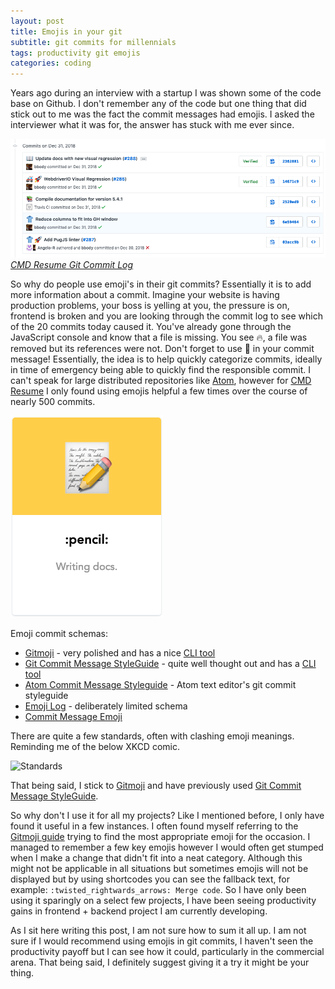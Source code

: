 ```yaml
---
layout: post
title: Emojis in your git
subtitle: git commits for millennials
tags: productivity git emojis
categories: coding
---
```


Years ago during an interview with a startup I was shown some of the code base on Github. I don't remember any of the code but one thing that did stick out to me was the fact the commit messages had emojis. I asked the interviewer what it was for, the answer has stuck with me ever since.

![CMD Resume](https://raw.githubusercontent.com/bbody/bbody.github.io/master/_posts/images/2019-11-01-emojis-in-your-git/git-commits.png)
*[CMD Resume Git Commit Log](https://github.com/bbody/CMD-Resume/commits/master)*

So why do people use emoji's in their git commits? Essentially it is to add more information about a commit. Imagine your website is having production problems, your boss is yelling at you, the pressure is on, frontend is broken and you are looking through the commit log to see which of the 20 commits today caused it. You've already gone through the JavaScript console and know that a file is missing. You see 🔥, a file was removed but its references were not. Don't forget to use 🐛 in your commit message! Essentially, the idea is to help quickly categorize commits, ideally in time of emergency being able to quickly find the responsible commit. I can't speak for large distributed repositories like [Atom](https://github.com/atom/atom), however for [CMD Resume](https://github.com/bbody/CMD-Resume) I only found using emojis helpful a few times over the course of nearly 500 commits.

![Gitmoji Card](https://raw.githubusercontent.com/bbody/bbody.github.io/master/_posts/images/2019-11-01-emojis-in-your-git/gitmoji-card.png)

Emoji commit schemas:
- [Gitmoji](https://gitmoji.carloscuesta.me/) - very polished and has a nice [CLI tool](https://github.com/carloscuesta/gitmoji-cli)
- [Git Commit Message StyleGuide](https://slashsbin.com/styleguide-git-commit-message/) - quite well thought out and has a [CLI tool](https://github.com/jakeasmith/commit)
- [Atom Commit Message Styleguide](https://github.com/atom/atom/blob/master/CONTRIBUTING.md#git-commit-messages) - Atom text editor's git commit styleguide
- [Emoji Log](https://ahmadawais.com/emoji-log/) - deliberately limited schema
- [Commit Message Emoji](https://github.com/dannyfritz/commit-message-emoji)

There are quite a few standards, often with clashing emoji meanings. Reminding me of the below XKCD comic.

![Standards](https://imgs.xkcd.com/comics/standards.png)

That being said, I stick to [Gitmoji](https://gitmoji.carloscuesta.me/) and have previously used [Git Commit Message StyleGuide](https://slashsbin.com/styleguide-git-commit-message/). 

 So why don't I use it for all my projects? Like I mentioned before, I only have found it useful in a few instances. I often found myself referring to the [Gitmoji guide](https://gitmoji.carloscuesta.me/) trying to find the most appropriate emoji for the occasion. I managed to remember a few key emojis however I would often get stumped when I make a change that didn't fit into a neat category. Although this might not be applicable in all situations but sometimes emojis will not be displayed but by using shortcodes you can see the fallback text, for example: `:twisted_rightwards_arrows: Merge code`. So I have only been using it sparingly on a select few projects, I have been seeing productivity gains in frontend + backend project I am currently developing.

As I sit here writing this post, I am not sure how to sum it all up. I am not sure if I would recommend using emojis in git commits, I haven't seen the productivity payoff but I can see how it could, particularly in the commercial arena. That being said, I definitely suggest giving it a try it might be your thing.